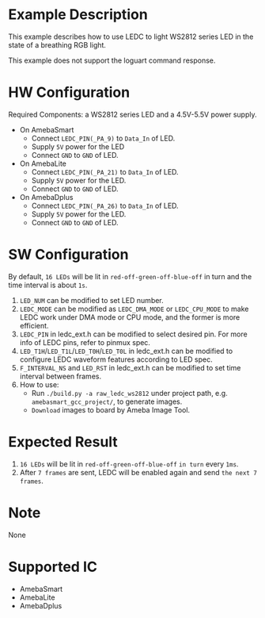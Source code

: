 # Example Description

This example describes how to use LEDC to light WS2812 series LED in the state of a breathing RGB light.

This example does not support the loguart command response.

# HW Configuration

Required Components: a WS2812 series LED and a 4.5V-5.5V power supply.

* On AmebaSmart
	- Connect `LEDC_PIN(_PA_9)` to `Data_In` of LED.
	- Supply `5V` power for the LED
	- Connect `GND` to `GND` of LED.
* On AmebaLite
	- Connect `LEDC_PIN(_PA_21)` to `Data_In` of LED.
	- Supply `5V` power for the LED.
	- Connect `GND` to `GND` of LED.
* On AmebaDplus
	- Connect `LEDC_PIN(_PA_26)` to `Data_In` of LED.
	- Supply `5V` power for the LED.
	- Connect `GND` to `GND` of LED.

# SW Configuration

By default, `16 LEDs` will be lit in `red-off-green-off-blue-off` in turn and the time interval is about `1s`.

1. `LED_NUM` can be modified to set LED number.
2. `LEDC_MODE` can be modified as `LEDC_DMA_MODE` or `LEDC_CPU_MODE` to make LEDC work under DMA mode or CPU mode, and the former is more efficient.
3. `LEDC_PIN` in ledc_ext.h can be modified to select desired pin.
   For more info of LEDC pins, refer to pinmux spec.
4. `LED_T1H`/`LED_T1L`/`LED_T0H`/`LED_T0L` in ledc_ext.h can be modified to configure LEDC waveform features according to LED spec.
5. `F_INTERVAL_NS` and `LED_RST` in ledc_ext.h can be modified to set time interval between frames.
6. How to use:
    * Run `./build.py -a raw_ledc_ws2812` under project path, e.g. `amebasmart_gcc_project/`, to generate images.
    * `Download` images to board by Ameba Image Tool.

# Expected Result

1. `16 LEDs` will be lit in `red-off-green-off-blue-off` `in turn` every `1ms`.
2. After `7 frames` are sent, LEDC will be enabled again and send `the next 7 frames`.

# Note

None

# Supported IC

* AmebaSmart
* AmebaLite
* AmebaDplus
